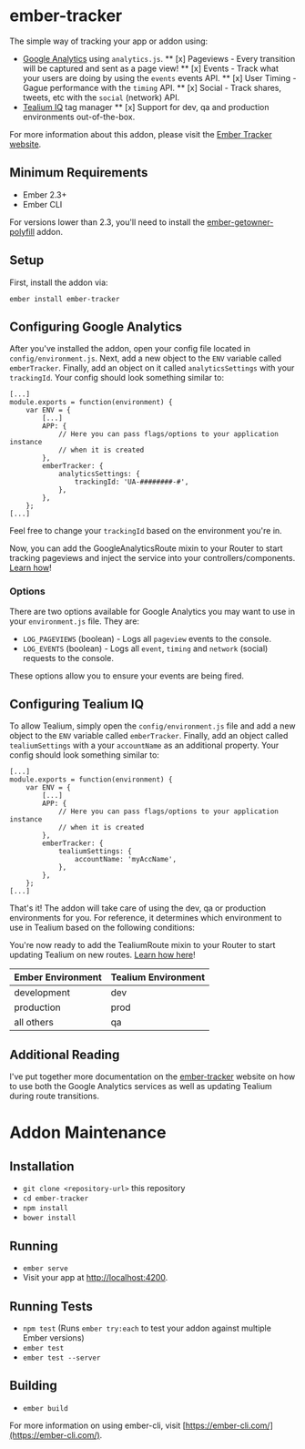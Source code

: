 # ember-tracker

The simple way of tracking your app or addon using:

* [Google Analytics](https://developers.google.com/analytics/devguides/collection/analyticsjs/) using `analytics.js`.
** [x] Pageviews - Every transition will be captured and sent as a page view!
** [x] Events - Track what your users are doing by using the `events` events API.
** [x] User Timing - Gague performance with the `timing` API.
** [x] Social - Track shares, tweets, etc with the `social` (network) API.
* [Tealium IQ](http://tealium.com/products/tealium-iq-tag-management-system/) tag manager
** [x] Support for dev, qa and production environments out-of-the-box.

For more information about this addon, please visit the [Ember Tracker website](https://tsteuwer.github.io/ember-tracker).

## Minimum Requirements

* Ember 2.3+
* Ember CLI

For versions lower than 2.3, you'll need to install the [ember-getowner-polyfill](https://github.com/rwjblue/ember-getowner-polyfill) addon.

## Setup

First, install the addon via:

```
ember install ember-tracker
```

## Configuring Google Analytics

After you've installed the addon, open your config file located in `config/environment.js`. Next, add a new object to the `ENV` variable called `emberTracker`. Finally, add an object on it called `analyticsSettings` with your `trackingId`. Your config should look something similar to:

```
[...]
module.exports = function(environment) {
	var ENV = {
		[...]
		APP: {
			// Here you can pass flags/options to your application instance
			// when it is created
		},
		emberTracker: {
			analyticsSettings: {
				trackingId: 'UA-########-#',
			},
		},
	};
[...]
```

Feel free to change your `trackingId` based on the environment you're in.

Now, you can add the GoogleAnalyticsRoute mixin to your Router to start tracking pageviews and inject the service into your controllers/components. [Learn how](https://tsteuwer.github.io/ember-tracker/#/google-analytics)!

### Options

There are two options available for Google Analytics you may want to use in your `environment.js` file. They are:

* `LOG_PAGEVIEWS` (boolean) - Logs all `pageview` events to the console.
* `LOG_EVENTS` (boolean) - Logs all `event`, `timing` and `network` (social) requests to the console.

These options allow you to ensure your events are being fired.

## Configuring Tealium IQ

To allow Tealium, simply open the `config/environment.js` file and add a new object to the `ENV` variable called `emberTracker`. Finally, add an object called `tealiumSettings` with a your `accountName` as an additional property. Your config should look something similar to:

```
[...]
module.exports = function(environment) {
	var ENV = {
		[...]
		APP: {
			// Here you can pass flags/options to your application instance
			// when it is created
		},
		emberTracker: {
			tealiumSettings: {
				accountName: 'myAccName',
			},
		},
	};
[...]
```

That's it! The addon will take care of using the dev, qa or production environments for you. For reference, it determines which environment to use in Tealium based on the following conditions:

You're now ready to add the TealiumRoute mixin to your Router to start updating Tealium on new routes. [Learn how here](https://tsteuwer.github.io/ember-tracker/#/tealium)!

Ember Environment | Tealium Environment
----------------- | -------------------
development | dev
production | prod
all others | qa

## Additional Reading 

I've put together more documentation on the [ember-tracker](https://tsteuwer.github.io/ember-tracker) website on how to use both the Google Analytics services as well as updating Tealium during route transitions.

# Addon Maintenance

## Installation

* `git clone <repository-url>` this repository
* `cd ember-tracker`
* `npm install`
* `bower install`

## Running

* `ember serve`
* Visit your app at [http://localhost:4200](http://localhost:4200).

## Running Tests

* `npm test` (Runs `ember try:each` to test your addon against multiple Ember versions)
* `ember test`
* `ember test --server`

## Building

* `ember build`

For more information on using ember-cli, visit [https://ember-cli.com/](https://ember-cli.com/).
